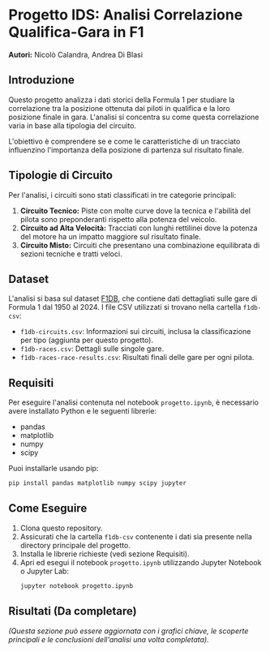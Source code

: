 # Progetto IDS: Analisi Correlazione Qualifica-Gara in F1

**Autori:** Nicolò Calandra, Andrea Di Blasi

## Introduzione

Questo progetto analizza i dati storici della Formula 1 per studiare la correlazione tra la posizione ottenuta dai piloti in qualifica e la loro posizione finale in gara. L'analisi si concentra su come questa correlazione varia in base alla tipologia del circuito.

L'obiettivo è comprendere se e come le caratteristiche di un tracciato influenzino l'importanza della posizione di partenza sul risultato finale.

## Tipologie di Circuito

Per l'analisi, i circuiti sono stati classificati in tre categorie principali:

1.  **Circuito Tecnico:** Piste con molte curve dove la tecnica e l'abilità del pilota sono preponderanti rispetto alla potenza del veicolo.
2.  **Circuito ad Alta Velocità:** Tracciati con lunghi rettilinei dove la potenza del motore ha un impatto maggiore sul risultato finale.
3.  **Circuito Misto:** Circuiti che presentano una combinazione equilibrata di sezioni tecniche e tratti veloci.

## Dataset

L'analisi si basa sul dataset [F1DB](<link-al-dataset-se-disponibile-o-descrizione>), che contiene dati dettagliati sulle gare di Formula 1 dal 1950 al 2024. I file CSV utilizzati si trovano nella cartella `f1db-csv`:

*   `f1db-circuits.csv`: Informazioni sui circuiti, inclusa la classificazione per tipo (aggiunta per questo progetto).
*   `f1db-races.csv`: Dettagli sulle singole gare.
*   `f1db-races-race-results.csv`: Risultati finali delle gare per ogni pilota.

## Requisiti

Per eseguire l'analisi contenuta nel notebook `progetto.ipynb`, è necessario avere installato Python e le seguenti librerie:

*   pandas
*   matplotlib
*   numpy
*   scipy

Puoi installarle usando pip:
```bash
pip install pandas matplotlib numpy scipy jupyter
```

## Come Eseguire

1.  Clona questo repository.
2.  Assicurati che la cartella `f1db-csv` contenente i dati sia presente nella directory principale del progetto.
3.  Installa le librerie richieste (vedi sezione Requisiti).
4.  Apri ed esegui il notebook `progetto.ipynb` utilizzando Jupyter Notebook o Jupyter Lab:
    ```bash
    jupyter notebook progetto.ipynb
    ```

## Risultati (Da completare)

*(Questa sezione può essere aggiornata con i grafici chiave, le scoperte principali e le conclusioni dell'analisi una volta completata).* 
